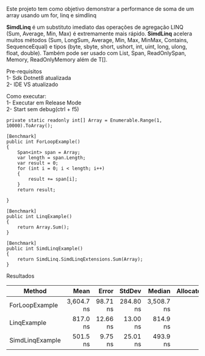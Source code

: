 Este projeto tem como objetivo demonstrar a performance de soma de um array usando um for, linq e simdlinq

**SimdLinq** é um substituto imediato das operações de agregação LINQ (Sum, Average, Min, Max) é extremamente mais rápido. **SimdLinq** acelera muitos métodos (Sum, LongSum, Average, Min, Max, MinMax, Contains, SequenceEqual) e tipos (byte, sbyte, short, ushort, int, uint, long, ulong, float, double). Também pode ser usado com List<T>, Span<T>, ReadOnlySpan<T>, Memory<T>, ReadOnlyMemory<T> além de T[].




Pre-requisitos</br>
1- Sdk Dotnet8 atualizada</br>
2- IDE VS atualizado

Como executar:</br>
1- Executar em Release Mode</br>
2- Start sem debug(ctrl + f5)

```
private static readonly int[] Array = Enumerable.Range(1, 10000).ToArray();

[Benchmark]
public int ForLoopExample()
{
    Span<int> span = Array;
    var length = span.Length;
    var result = 0;
    for (int i = 0; i < length; i++)
    {
        result += span[i];
    }
    return result;

}

[Benchmark]
public int LinqExample()
{
    return Array.Sum();
}

[Benchmark]
public int SimdLinqExample()
{
    return SimdLinq.SimdLinqExtensions.Sum(Array);
}
```


Resultados

| Method          | Mean       | Error    | StdDev    | Median     | Allocated |
|---------------- |-----------:|---------:|----------:|-----------:|----------:|
| ForLoopExample  | 3,604.7 ns | 98.71 ns | 284.80 ns | 3,508.7 ns |         - |
| LinqExample     |   817.0 ns | 12.66 ns |  13.00 ns |   814.9 ns |         - |
| SimdLinqExample |   501.5 ns |  9.75 ns |  25.01 ns |   493.9 ns |         - |
